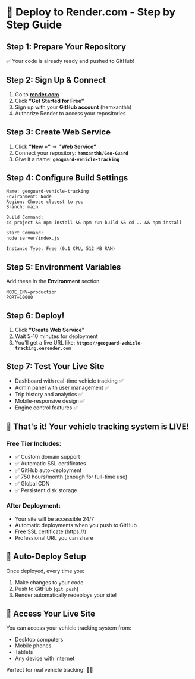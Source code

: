 # 🚀 Deploy to Render.com - Step by Step Guide

## Step 1: Prepare Your Repository
✅ Your code is already ready and pushed to GitHub!

## Step 2: Sign Up & Connect
1. Go to **[render.com](https://render.com)**
2. Click **"Get Started for Free"**
3. Sign up with your **GitHub account** (hemxanthh)
4. Authorize Render to access your repositories

## Step 3: Create Web Service
1. Click **"New +"** → **"Web Service"**
2. Connect your repository: **`hemxanthh/Geo-Guard`**
3. Give it a name: **`geoguard-vehicle-tracking`**

## Step 4: Configure Build Settings
```
Name: geoguard-vehicle-tracking
Environment: Node
Region: Choose closest to you
Branch: main

Build Command: 
cd project && npm install && npm run build && cd .. && npm install

Start Command:
node server/index.js

Instance Type: Free (0.1 CPU, 512 MB RAM)
```

## Step 5: Environment Variables
Add these in the **Environment** section:
```
NODE_ENV=production
PORT=10000
```

## Step 6: Deploy!
1. Click **"Create Web Service"**
2. Wait 5-10 minutes for deployment
3. You'll get a live URL like: **`https://geoguard-vehicle-tracking.onrender.com`**

## Step 7: Test Your Live Site
- Dashboard with real-time vehicle tracking ✅
- Admin panel with user management ✅  
- Trip history and analytics ✅
- Mobile-responsive design ✅
- Engine control features ✅

## 🎉 That's it! Your vehicle tracking system is LIVE!

### Free Tier Includes:
- ✅ Custom domain support
- ✅ Automatic SSL certificates
- ✅ GitHub auto-deployment
- ✅ 750 hours/month (enough for full-time use)
- ✅ Global CDN
- ✅ Persistent disk storage

### After Deployment:
- Your site will be accessible 24/7
- Automatic deployments when you push to GitHub
- Free SSL certificate (https://)
- Professional URL you can share

## 🔄 Auto-Deploy Setup
Once deployed, every time you:
1. Make changes to your code
2. Push to GitHub (`git push`)
3. Render automatically redeploys your site!

## 📱 Access Your Live Site
You can access your vehicle tracking system from:
- Desktop computers
- Mobile phones  
- Tablets
- Any device with internet

Perfect for real vehicle tracking! 🚗📍
